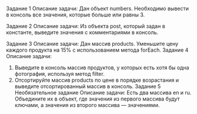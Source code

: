 Задание 1
Описание задачи: Дан объект numbers. Необходимо вывести в консоль все значения,
которые больше или равны 3.

Задание 2
Описание задачи: Из объекта post, который задан в константе, выведите значения с
комментариями в консоль.

Задание 3
Описание задачи: Дан массив products. Уменьшите цену каждого продукта на 15% с
использованием метода forEach.
Задание 4
Описание задачи:
1. Выведите в консоль массив продуктов, у которых есть хотя бы одна
фотография, используя метод filter.
2. Отсортируйте массив products по цене в порядке возрастания и выведите
отсортированный массив в консоль.
Задание 5 Необязательное задание
Описание задачи: Есть два массива en и ru. Объедините их в объект, где значения из
первого массива будут ключами, а значения из второго массива — значениями.
